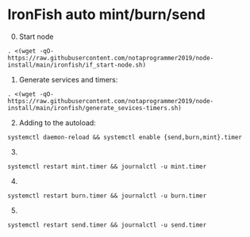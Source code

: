 # IronFish auto mint/burn/send
   0. Start node
   
    . <(wget -qO- https://raw.githubusercontent.com/notaprogrammer2019/node-install/main/ironfish/if_start-node.sh)
   
   1. Generate services and timers:
   
    . <(wget -qO- https://raw.githubusercontent.com/notaprogrammer2019/node-install/main/ironfish/generate_sevices-timers.sh)
        
   2. Adding to the autoload: 
   
    systemctl daemon-reload && systemctl enable {send,burn,mint}.timer

   3.
   
    systemctl restart mint.timer && journalctl -u mint.timer
    
   4. 
 
    systemctl restart burn.timer && journalctl -u burn.timer
    
   5.
 
    systemctl restart send.timer && journalctl -u send.timer
